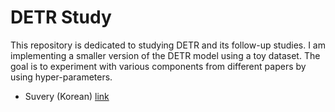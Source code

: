 # DETR Study

This repository is dedicated to studying DETR and its follow-up studies. I am implementing a smaller version of the DETR model using a toy dataset. The goal is to experiment with various components from different papers by using hyper-parameters.
- Suvery (Korean) [link](https://github.com/tyui592/detr_study/wiki/Survey_Korean)
